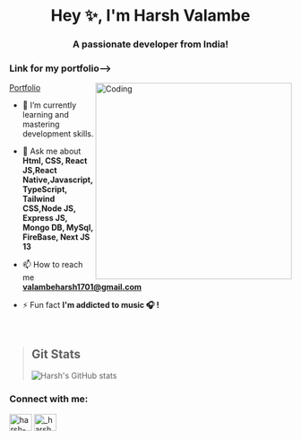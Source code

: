 
<h1 align="center">Hey ✨, I'm Harsh Valambe</h1>
<h3 align="center">A passionate developer  from India!</h3>
<h3>Link for my portfolio--></h3><a href="https://harsh-portfolio-three.vercel.app/">Portfolio</a>
<img align="right" alt="Coding" width="350" src="https://cdn.dribbble.com/users/2131993/screenshots/4948736/thoughtworks-gif_dribbble.gif">

<br>

- 🌱 I’m currently learning and mastering development skills.

- 💬 Ask me about **Html, CSS, React JS,React Native,Javascript, TypeScript, Tailwind CSS,Node JS, Express JS, Mongo DB, MySql, FireBase, Next JS 13**

- 📫 How to reach me **valambeharsh1701@gmail.com**

- ⚡ Fun fact **I'm addicted to music 🎧 !**

<br>

>## Git Stats
>![Harsh's GitHub stats](https://github-readme-stats.vercel.app/api?username=Harshhhh1701&show_icons=true&count_private=true&include_all_commits=true&theme=react)

<h3 align="left">Connect with me:</h3>
<p align="left">

<a href="https://www.linkedin.com/in/harsh-valambe-3a83801b8/" target="blank"><img align="center" src="https://raw.githubusercontent.com/rahuldkjain/github-profile-readme-generator/master/src/images/icons/Social/linked-in-alt.svg" alt="harsh-valambe-3a83801b8" height="30" width="40" /></a>
<a href="https://www.instagram.com/_harsh__v_/?hl=en" target="blank"><img align="center" src="https://raw.githubusercontent.com/rahuldkjain/github-profile-readme-generator/master/src/images/icons/Social/instagram.svg" alt="_harsh__v_" height="30" width="40" /></a>

</p><br>




